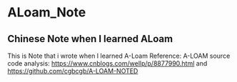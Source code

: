 # ALoam_Note
Chinese Note when I learned ALoam
---
This is Note that i wrote when I learned A-Loam
Reference:
      A-LOAM source code analysis: https://www.cnblogs.com/wellp/p/8877990.html and https://github.com/cgbcgb/A-LOAM-NOTED
